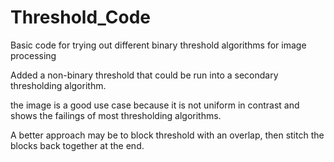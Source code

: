 # Threshold_Code
Basic code for trying out different binary threshold algorithms for image processing

Added a non-binary threshold that could be run into a secondary thresholding algorithm.

the image is a good use case because it is not uniform in contrast and shows the failings of most thresholding algorithms.

A better approach may be to block threshold with an overlap, then stitch the blocks back together at the end.
